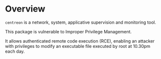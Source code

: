 # Overview

`centreon` is a network, system, applicative supervision and monitoring tool.

This package is vulnerable to Improper Privilege Management.

It allows authenticated remote code execution (RCE), enabling an attacker with privileges to modify an executable file executed by root at 10.30pm each day.
